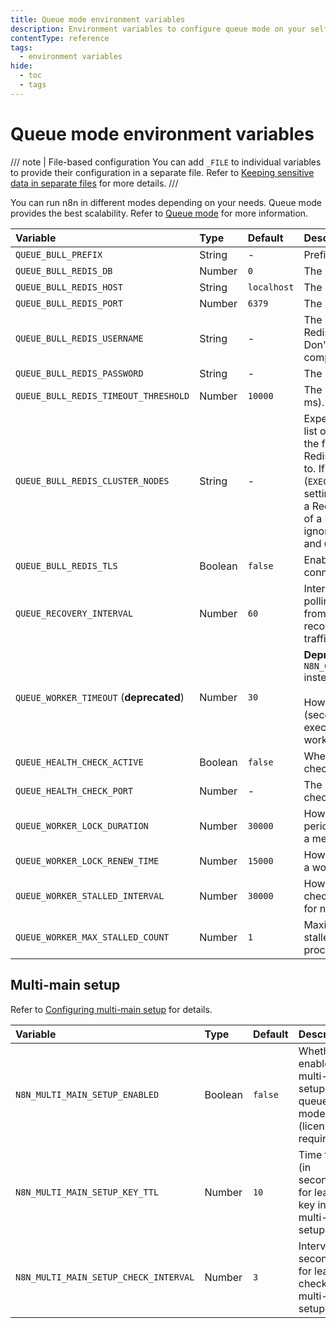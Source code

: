 ```yaml
---
title: Queue mode environment variables
description: Environment variables to configure queue mode on your self-hosted n8n instance. 
contentType: reference
tags:
  - environment variables
hide:
  - toc
  - tags
---
```


# Queue mode environment variables

/// note | File-based configuration
You can add `_FILE` to individual variables to provide their configuration in a separate file. Refer to [Keeping sensitive data in separate files](/hosting/configuration/configuration-methods/#keeping-sensitive-data-in-separate-files) for more details.
///

You can run n8n in different modes depending on your needs. Queue mode provides the best scalability. Refer to [Queue mode](/hosting/scaling/queue-mode/) for more information.

| Variable | Type  | Default  | Description |
| :------- | :---- | :------- | :---------- |
| `QUEUE_BULL_PREFIX` | String | - | Prefix to use for all queue keys. |
| `QUEUE_BULL_REDIS_DB` | Number | `0` | The Redis database used. |
| `QUEUE_BULL_REDIS_HOST` | String | `localhost` | The Redis host. |
| `QUEUE_BULL_REDIS_PORT` | Number | `6379` | The Redis port used. |
| `QUEUE_BULL_REDIS_USERNAME` | String | - | The Redis username (needs Redis version 6 or above). Don't define it for Redis < 6 compatibility |
| `QUEUE_BULL_REDIS_PASSWORD` | String | - | The Redis password. |
| `QUEUE_BULL_REDIS_TIMEOUT_THRESHOLD` | Number | `10000` | The Redis timeout threshold (in ms). |
| `QUEUE_BULL_REDIS_CLUSTER_NODES` | String | - | Expects a comma-separated list of Redis Cluster nodes in the format `host:port`, for the Redis client to initially connect to. If running in queue mode (`EXECUTIONS_MODE = queue`), setting this variable will create a Redis Cluster client instead of a Redis client, and n8n will ignore `QUEUE_BULL_REDIS_HOST` and `QUEUE_BULL_REDIS_PORT`. |
| `QUEUE_BULL_REDIS_TLS` | Boolean | `false` | Enable TLS on Redis connections. |
| `QUEUE_RECOVERY_INTERVAL` | Number | `60` | Interval (in seconds) for active polling to the queue to recover from Redis crashes. `0` disables recovery. May increase Redis traffic. |
| `QUEUE_WORKER_TIMEOUT` (**deprecated**) | Number | `30` | **Deprecated** Use `N8N_GRACEFUL_SHUTDOWN_TIMEOUT` instead.<br/><br/>How long should n8n wait (seconds) for running executions before exiting worker process on shutdown. |
| `QUEUE_HEALTH_CHECK_ACTIVE` | Boolean | `false` | Whether to enable health checks (true) or disable (false). |
| `QUEUE_HEALTH_CHECK_PORT` | Number | - | The port to serve health checks on. |
| `QUEUE_WORKER_LOCK_DURATION` | Number | `30000` | How long (in ms) is the lease period for a worker to work on a message. |
| `QUEUE_WORKER_LOCK_RENEW_TIME` | Number | `15000` | How frequently (in ms) should a worker renew the lease time. |
| `QUEUE_WORKER_STALLED_INTERVAL` | Number | `30000` | How often should a worker check for stalled jobs (use 0 for never). |
| `QUEUE_WORKER_MAX_STALLED_COUNT` | Number | `1` | Maximum amount of times a stalled job will be re-processed. |

## Multi-main setup

Refer to [Configuring multi-main setup](/hosting/scaling/queue-mode/#configuring-multi-main-setup) for details.

| Variable | Type  | Default  | Description |
| :------- | :---- | :------- | :---------- |
| `N8N_MULTI_MAIN_SETUP_ENABLED` | Boolean | `false` | Whether to enable multi-main setup for queue mode (license required). |
| `N8N_MULTI_MAIN_SETUP_KEY_TTL` | Number | `10` | Time to live (in seconds) for leader key in multi-main setup. |
| `N8N_MULTI_MAIN_SETUP_CHECK_INTERVAL` | Number | `3` | Interval (in seconds) for leader check in multi-main setup. |
